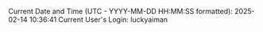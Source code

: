 Current Date and Time (UTC - YYYY-MM-DD HH:MM:SS formatted): 2025-02-14 10:36:41
Current User's Login: luckyaiman
